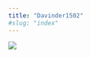 ```yaml
---
title: "Davinder1502"
#slug: "index"
---
```


[![](/wp-content/2007/11/Davinder1502-300x225.jpg)](/wp-content/2007/11/Davinder1502.jpg)